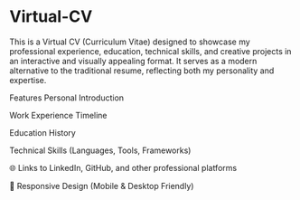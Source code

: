 # Virtual-CV
This is a Virtual CV (Curriculum Vitae) designed to showcase my professional experience, education, technical skills, and creative projects in an interactive and visually appealing format. It serves as a modern alternative to the traditional resume, reflecting both my personality and expertise.

Features
Personal Introduction

Work Experience Timeline

Education History

Technical Skills (Languages, Tools, Frameworks)

🌐 Links to LinkedIn, GitHub, and other professional platforms

📱 Responsive Design (Mobile & Desktop Friendly)

